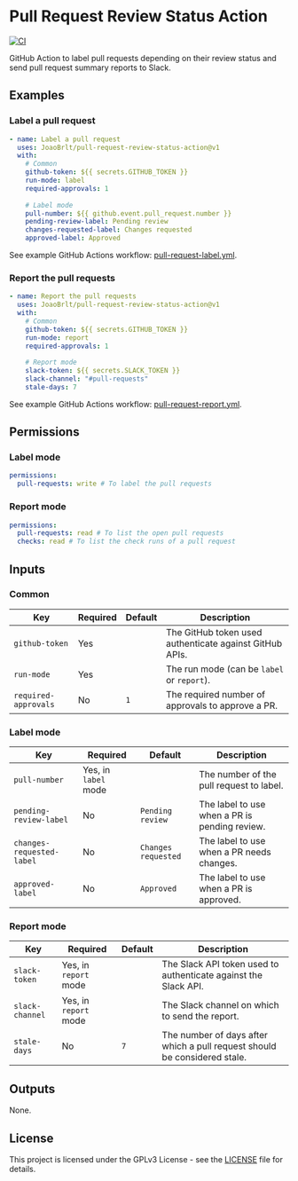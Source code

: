 # Pull Request Review Status Action

[![CI][ci-badge-url]][ci-workflow-url]

GitHub Action to label pull requests depending on their review status and send pull request summary reports to Slack.

## Examples

### Label a pull request

```yaml
- name: Label a pull request
  uses: JoaoBrlt/pull-request-review-status-action@v1
  with:
    # Common
    github-token: ${{ secrets.GITHUB_TOKEN }}
    run-mode: label
    required-approvals: 1
    
    # Label mode
    pull-number: ${{ github.event.pull_request.number }}
    pending-review-label: Pending review
    changes-requested-label: Changes requested
    approved-label: Approved
```

See example GitHub Actions workflow: [pull-request-label.yml](examples/pull-request-label.yml).

### Report the pull requests

```yaml
- name: Report the pull requests
  uses: JoaoBrlt/pull-request-review-status-action@v1
  with:
    # Common
    github-token: ${{ secrets.GITHUB_TOKEN }}
    run-mode: report
    required-approvals: 1
    
    # Report mode
    slack-token: ${{ secrets.SLACK_TOKEN }}
    slack-channel: "#pull-requests"
    stale-days: 7
```

See example GitHub Actions workflow: [pull-request-report.yml](examples/pull-request-report.yml).

## Permissions

### Label mode

```yaml
permissions:
  pull-requests: write # To label the pull requests
```

### Report mode

```yaml
permissions:
  pull-requests: read # To list the open pull requests
  checks: read # To list the check runs of a pull request
```

## Inputs

### Common

| Key                  | Required | Default | Description                                             |
|----------------------|----------|---------|---------------------------------------------------------|
| `github-token`       | Yes      |         | The GitHub token used authenticate against GitHub APIs. |
| `run-mode`           | Yes      |         | The run mode (can be `label` or `report`).              |
| `required-approvals` | No       | `1`     | The required number of approvals to approve a PR.       |

### Label mode

| Key                       | Required             | Default             | Description                                   |
|---------------------------|----------------------|---------------------|-----------------------------------------------|
| `pull-number`             | Yes, in `label` mode |                     | The number of the pull request to label.      |
| `pending-review-label`    | No                   | `Pending review`    | The label to use when a PR is pending review. |
| `changes-requested-label` | No                   | `Changes requested` | The label to use when a PR needs changes.     |
| `approved-label`          | No                   | `Approved`          | The label to use when a PR is approved.       |

### Report mode

| Key             | Required              | Default | Description                                                               |
|-----------------|-----------------------|---------|---------------------------------------------------------------------------|
| `slack-token`   | Yes, in `report` mode |         | The Slack API token used to authenticate against the Slack API.           |
| `slack-channel` | Yes, in `report` mode |         | The Slack channel on which to send the report.                            |
| `stale-days`    | No                    | `7`     | The number of days after which a pull request should be considered stale. |

## Outputs

None.

[ci-badge-url]: https://github.com/JoaoBrlt/pull-request-review-status-action/actions/workflows/ci.yml/badge.svg
[ci-workflow-url]: https://github.com/JoaoBrlt/pull-request-review-status-action/actions/workflows/ci.yml

## License

This project is licensed under the GPLv3 License - see the [LICENSE](LICENSE) file for details.
